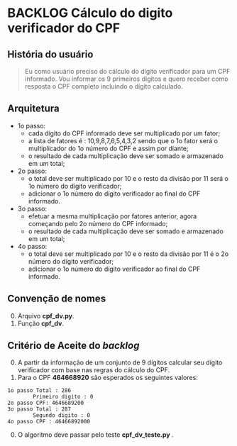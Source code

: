 # BACKLOG Cálculo do digito verificador do CPF
## História do usuário
> Eu como usuário preciso do cálculo do dígito verificador para um CPF informado.
> Vou informar os 9 primeiros dígitos e quero receber como resposta o CPF completo
> incluindo o dígito calculado.

## Arquitetura
* 1o passo: 
  * cada dígito do CPF informado deve ser multiplicado por um fator;
  * a lista de fatores é : 10,9,8,7,6,5,4,3,2 sendo que o 1o fator será o multiplicador
  do 1o número do CPF e assim por diante;
  * o resultado de cada multiplicação deve ser somado e armazenado em um total;
* 2o passo:
  * o total deve ser multiplicado por 10 e o resto da divisão por 11 será o 1o número 
  do dígito verificador;
  * adicionar o 1o número do dígito verificador ao final do CPF informado.
* 3o passo:
  * efetuar a mesma multiplicação por fatores anterior, agora começando pelo 2o número do 
   CPF informado;
  * o resultado de cada multiplicação deve ser somado e armazenado em um total;
* 4o passo:
  * o total deve ser multiplicado por 10 e o resto da divisão por 11 é o 2o número 
  do dígito verificador;
  * adicionar o 1o número do dígito verificador ao final do CPF informado.
  
## Convenção de nomes
0. Arquivo **cpf_dv.py**.
0. Função  **cpf_dv**.

## Critério de Aceite do _backlog_
0. A partir da informação de um conjunto de 9 dígitos calcular seu dígito verificador
com base nas regras do cálculo do CPF. 
0. Para o CPF **464668920** são esperados os seguintes valores:
````
1o passo Total : 286
        Primeiro digito : 0
2o passo CPF: 4646689200
3o passo Total : 287
        Segundo digito : 0
4o passo CPF : 46466892000
````
0. O algoritmo deve passar pelo teste **cpf_dv_teste.py** .